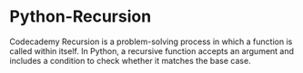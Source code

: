 # Python-Recursion
Codecademy Recursion is a problem-solving process in which a function is called within itself. In Python, a recursive function accepts an argument and includes a condition to check whether it matches the base case.
